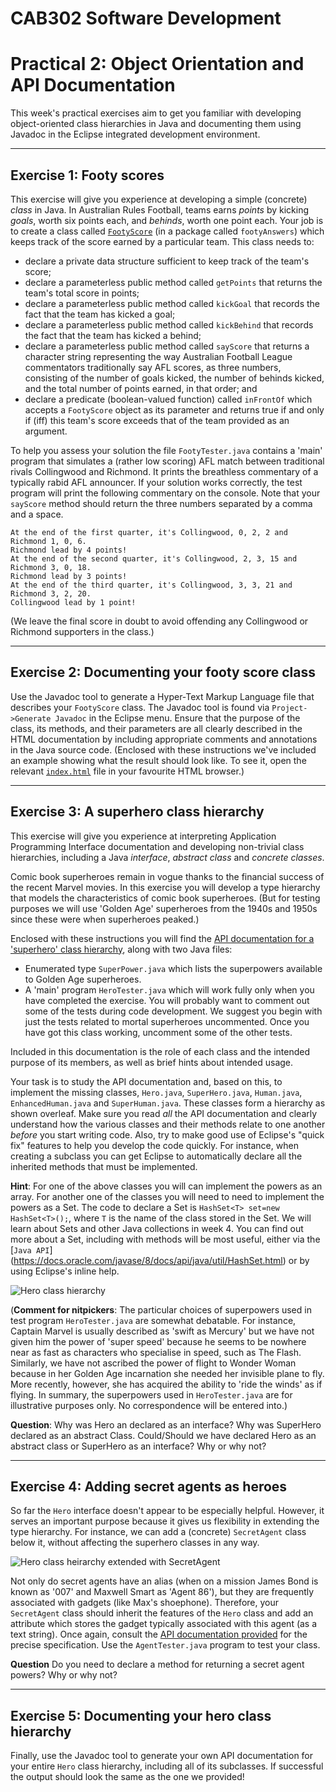 CAB302 Software Development
===========================

# Practical 2: Object Orientation and API Documentation

This week's practical exercises aim to get you familiar with developing object-oriented class hierarchies in Java and documenting them using Javadoc in the Eclipse integrated development environment.

* * *

## Exercise 1: Footy scores

This exercise will give you experience at developing a simple (concrete) _class_ in Java. In Australian Rules Football, teams earns _points_ by kicking _goals_, worth six points each, and _behinds_, worth one point each. Your job is to create a class called [`FootyScore`](FootyAPI/index.html) (in a package called `footyAnswers`) which keeps track of the score earned by a particular team. This class needs to:

* declare a private data structure sufficient to keep track of the team's score;
* declare a parameterless public method called `getPoints` that returns the team's total score in points;
* declare a parameterless public method called `kickGoal` that records the fact that the team has kicked a goal;
* declare a parameterless public method called `kickBehind` that records the fact that the team has kicked a behind;
* declare a parameterless public method called `sayScore` that returns a character string representing the way Australian Football League commentators traditionally say AFL scores, as three numbers, consisting of the number of goals kicked, the number of behinds kicked, and the total number of points earned, in that order; and
* declare a predicate (boolean-valued function) called `inFrontOf` which accepts a `FootyScore` object as its parameter and returns true if and only if (iff) this team's score exceeds that of the team provided as an argument.

To help you assess your solution the file `FootyTester.java` contains a 'main' program that simulates a (rather low scoring) AFL match between traditional rivals
Collingwood and Richmond. It prints the breathless commentary of a typically rabid AFL announcer. If your solution works correctly, the test program will print the following
commentary on the console. Note that your `sayScore` method should return the three numbers separated by a comma and a space.

    At the end of the first quarter, it's Collingwood, 0, 2, 2 and Richmond 1, 0, 6.
    Richmond lead by 4 points!
    At the end of the second quarter, it's Collingwood, 2, 3, 15 and Richmond 3, 0, 18.
    Richmond lead by 3 points!
    At the end of the third quarter, it's Collingwood, 3, 3, 21 and Richmond 3, 2, 20.
    Collingwood lead by 1 point!

(We leave the final score in doubt to avoid offending any Collingwood or Richmond
supporters in the class.)

* * *

## Exercise 2: Documenting your footy score class

Use the Javadoc tool to generate a Hyper-Text Markup Language file that describes your `FootyScore` class. The Javadoc tool is found via `Project->Generate Javadoc` in the Eclipse menu. Ensure that the purpose of the class, its methods, and their parameters are all clearly described in the HTML documentation by including appropriate comments and annotations in the Java source code. (Enclosed with these instructions we've included an example showing what the result should look like. To see it, open the relevant [`index.html`](FootyAPI/index.html) file in your favourite HTML browser.)

* * *

## Exercise 3: A superhero class hierarchy

This exercise will give you experience at interpreting Application Programming Interface documentation and developing non-trivial class hierarchies, including a Java _interface_, _abstract class_ and _concrete classes_.

Comic book superheroes remain in vogue thanks to the financial success of the recent Marvel movies. In this exercise you will develop a type hierarchy that models the characteristics of comic book superheroes. (But for testing purposes we will use 'Golden Age' superheroes from the 1940s and 1950s since these were when superheroes peaked.)

Enclosed with these instructions you will find the [API documentation for a 'superhero' class hierarchy](HeroesAPI/index.html), along with two Java files:

* Enumerated type `SuperPower.java` which lists the superpowers available to
Golden Age superheroes.
*  A 'main' program `HeroTester.java` which will work fully only when you have completed the exercise. You will probably want to comment out some of the tests during code development. We suggest you begin with just the tests related to mortal superheroes uncommented. Once you have got this class working, uncomment some of the other tests.

Included in this documentation is the role of each class and the intended purpose of its members, as well as brief hints about intended usage.

Your task is to study the API documentation and, based on this, to implement the missing classes, `Hero.java`, `SuperHero.java`, `Human.java`, `EnhancedHuman.java` and `SuperHuman.java`. These classes form a hierarchy as shown overleaf. Make sure you read _all_ the API documentation and clearly understand how the various classes and their methods relate to one another _before_ you start writing code. Also, try to make good use of Eclipse's "quick fix" features to help you develop the code quickly. For instance, when creating a subclass you can get Eclipse to automatically declare all the inherited methods that must be implemented.

**Hint**: For one of the above classes you will can implement the powers as an array. For another one of the classes you will need to need to implement the powers as a Set. The code to declare a Set is 
`HashSet<T> set=new HashSet<T>();`,
where  `T` is the name of the class stored in the Set. We will learn about Sets and other Java collections in week 4. You can find out more about a Set, including with methods will be most useful, either via the [`Java API`] (https://docs.oracle.com/javase/8/docs/api/java/util/HashSet.html) or by using Eclipse's inline help.


![Hero class hierarchy](imgs/hero.jpg "Hero class hierarchy")

(**Comment for nitpickers**: The particular choices of superpowers used in test program `HeroTester.java` are somewhat debatable. For instance, Captain Marvel is usually described as 'swift as Mercury' but we have not given him the power of 'super speed' because he seems to be nowhere near as fast as characters who specialise in speed, such as The Flash. Similarly, we have not ascribed the power of flight to Wonder Woman because in her Golden Age incarnation she needed her invisible plane to fly. More recently, however, she has acquired the ability to 'ride the winds' as if flying. In summary, the superpowers used in `HeroTester.java` are for illustrative purposes only. No correspondence will be entered into.)

**Question**:  Why was Hero an declared as an interface? Why was SuperHero declared as an abstract Class. Could/Should we have declared Hero as an abstract class or SuperHero as an interface? Why or why not?


* * *

## Exercise 4: Adding secret agents as heroes

So far the `Hero` interface doesn't appear to be especially helpful. However, it serves an important purpose because it gives us flexibility in extending the type hierarchy. For instance, we can add a (concrete) `SecretAgent` class below it, without affecting the superhero classes in any way.

![Hero class heirarchy extended with SecretAgent](imgs/agent.jpg "Hero class heirarchy extended with SecretAgent")

Not only do secret agents have an alias (when on a mission James Bond is known as '007' and Maxwell Smart as 'Agent 86'), but they are frequently associated with gadgets (like Max's shoephone). Therefore, your `SecretAgent` class should inherit the features of the `Hero` class and add an attribute which stores the gadget typically associated with this agent (as a text string). Once again, consult the [API documentation provided](HeroesAPI/index.html) for the precise specification. Use the `AgentTester.java` program to test your class.

**Question**  Do you need to declare a method for returning a secret agent powers? Why or why not?


* * *

## Exercise 5: Documenting your hero class hierarchy

Finally, use the Javadoc tool to generate your own API documentation for your entire `Hero` class hierarchy, including all of its subclasses. If successful the output should look the same as the one we provided!
